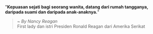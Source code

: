 "**Kepuasan sejati bagi seorang wanita, datang dari rumah tangganya, daripada suami dan daripada anak-anaknya.**"

> ~ _By Nancy Reagan_  
First lady dan istri Presiden Ronald Reagan dari Amerika Serikat
